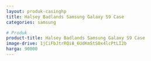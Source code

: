 ```yaml
---
layout: produk-casinghp
title: Halsey Badlands Samsung Galaxy S9 Case
categories: samsung

# Produk
product-title: Halsey Badlands Samsung Galaxy S9 Case
image-drive: 1jCiFbJtrRQi8_6UdKmStS0x4lcPtLI2b
harga: 90000
---
```

